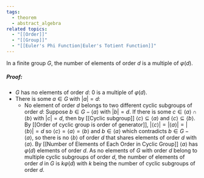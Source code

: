 ```yaml
---
tags:
  - theorem
  - abstract_algebra
related topics:
  - "[[Order]]"
  - "[[Group]]"
  - "[[Euler's Phi Function|Euler's Totient Function]]"
---
```

In a finite group $G$, the number of elements of order $d$ is a multiple of $\varphi(d)$.
##### Proof:
- $G$ has no elements of order $d$:
	$0$ is a multiple of $\varphi(d)$.
- There is some $a\in G$ with $|a|=d$:
	- No element of order $d$ belongs to two different cyclic subgroups of order $d$:
		Suppose $b\in G - \langle a \rangle$ with $|b|=d$. If there is some $c\in \langle a \rangle \cap \langle b \rangle$ with $|c|=d$, then by [[Cyclic subgroup]] $\langle c\rangle \subseteq \langle a\rangle$ and $\langle c\rangle \subseteq \langle b\rangle$. By [[Order of cyclic group is order of generator]], $|\langle c \rangle|= |\langle a \rangle| = |\langle b \rangle| = d$ so $\langle c \rangle=\langle a \rangle = \langle b \rangle$ and $b\in \langle a \rangle$ which contradicts $b\in G-\langle a \rangle$, so there is no $\langle b \rangle$ of order $d$ that shares elements of order $d$ with $\langle a \rangle$.
	By [[Number of Elements of Each Order in Cyclic Group]] $\langle a \rangle$ has $\varphi(d)$ elements of order $d$. As no elements of $G$ with order $d$ belong to multiple cyclic subgroups of order $d$, the number of elements of order $d$ in $G$ is $k\varphi(d)$ with $k$ being the number of cyclic subgroups of order $d$.
